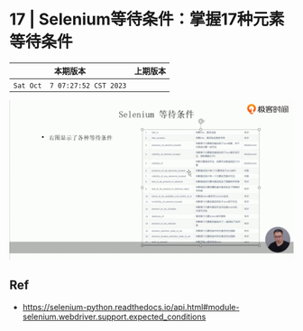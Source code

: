 # 17 | Selenium等待条件：掌握17种元素等待条件

|本期版本|上期版本
|:---:|:---:
`Sat Oct  7 07:27:52 CST 2023` |

<img src="./01.png" />


## Ref

* <https://selenium-python.readthedocs.io/api.html#module-selenium.webdriver.support.expected_conditions>